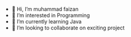 - 👋 Hi, I’m muhammad faizan
- 👀 I’m interested in Programming
- 🌱 I’m currently learning Java
- 💞️ I’m looking to collaborate on exciting project
  


